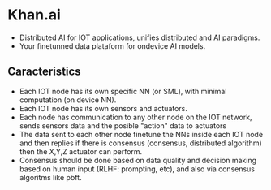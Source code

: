 # Khan.ai
* Distributed AI for IOT applications, unifies distributed and AI paradigms. 
* Your finetunned data plataform for ondevice AI models. 

## Caracteristics
* Each IOT node has its own specific NN (or SML), with minimal computation (on device NN).
* Each IOT node has its own sensors and actuators.
* Each node has communication to any other node on the IOT network, sends sensors data and the posible "action" data to actuators
* The data sent to each other node finetune the NNs inside each IOT node and then replies if there is consensus (consensus, distributed algorithm) then the X,Y,Z actuator can perform.
* Consensus should be done based on data quality and decision making based on human input (RLHF: prompting, etc), and also via consensus algoritms like pbft.  



